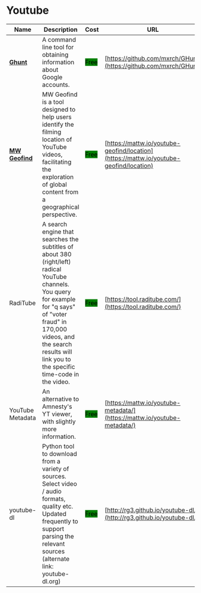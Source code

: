 # Youtube

| Name | Description | Cost | URL |
| --- | --- | --- | --- |
| [**Ghunt**](../../../tools/ghunt/README.md) | A command line tool for obtaining information about Google accounts. | <mark style="background-color:green;">Free</mark> | [https://github.com/mxrch/GHunt](https://github.com/mxrch/GHunt) |
| [**MW Geofind**](../../../tools/mw-geofind/README.md) | MW Geofind is a tool designed to help users identify the filming location of YouTube videos, facilitating the exploration of global content from a geographical perspective. | <mark style="background-color:green;">Free</mark> | [https://mattw.io/youtube-geofind/location](https://mattw.io/youtube-geofind/location) |
| RadiTube | A search engine that searches the subtitles of about 380 (right/left) radical YouTube channels. You query for example for "q says" of "voter fraud" in 170,000 videos, and the search results will link you to the specific time-code in the video. | <mark style="background-color:green;">Free</mark> | [https://tool.raditube.com/](https://tool.raditube.com/) |
| YouTube Metadata | An alternative to Amnesty's YT viewer, with slightly more information. | <mark style="background-color:green;">Free</mark> | [https://mattw.io/youtube-metadata/](https://mattw.io/youtube-metadata/) |
| youtube-dl | Python tool to download from a variety of sources. Select video / audio formats, quality etc. Updated frequently to support parsing the relevant sources (alternate link: youtube-dl.org) | <mark style="background-color:green;">Free</mark> | [http://rg3.github.io/youtube-dl/](http://rg3.github.io/youtube-dl/) |
